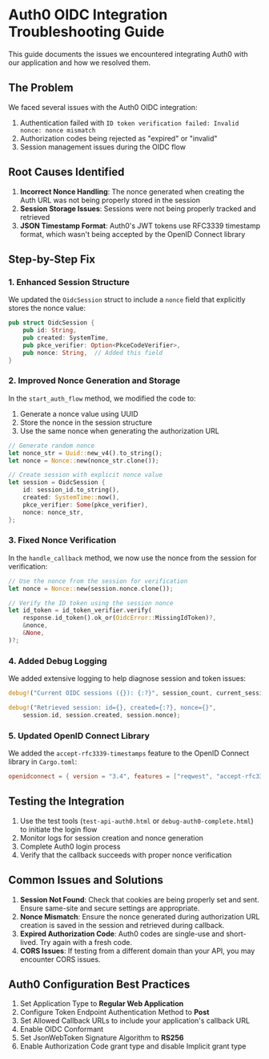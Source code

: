# Auth0 OIDC Integration Troubleshooting Guide

This guide documents the issues we encountered integrating Auth0 with our application and how we resolved them.

## The Problem

We faced several issues with the Auth0 OIDC integration:

1. Authentication failed with `ID token verification failed: Invalid nonce: nonce mismatch`
2. Authorization codes being rejected as "expired" or "invalid"
3. Session management issues during the OIDC flow

## Root Causes Identified

1. **Incorrect Nonce Handling**: The nonce generated when creating the Auth URL was not being properly stored in the session
2. **Session Storage Issues**: Sessions were not being properly tracked and retrieved
3. **JSON Timestamp Format**: Auth0's JWT tokens use RFC3339 timestamp format, which wasn't being accepted by the OpenID Connect library

## Step-by-Step Fix

### 1. Enhanced Session Structure

We updated the `OidcSession` struct to include a `nonce` field that explicitly stores the nonce value:

```rust
pub struct OidcSession {
    pub id: String,
    pub created: SystemTime,
    pub pkce_verifier: Option<PkceCodeVerifier>,
    pub nonce: String,  // Added this field
}
```

### 2. Improved Nonce Generation and Storage

In the `start_auth_flow` method, we modified the code to:

1. Generate a nonce value using UUID
2. Store the nonce in the session structure
3. Use the same nonce when generating the authorization URL

```rust
// Generate random nonce
let nonce_str = Uuid::new_v4().to_string();
let nonce = Nonce::new(nonce_str.clone());

// Create session with explicit nonce value
let session = OidcSession {
    id: session_id.to_string(),
    created: SystemTime::now(),
    pkce_verifier: Some(pkce_verifier),
    nonce: nonce_str,
};
```

### 3. Fixed Nonce Verification

In the `handle_callback` method, we now use the nonce from the session for verification:

```rust
// Use the nonce from the session for verification
let nonce = Nonce::new(session.nonce.clone());

// Verify the ID token using the session nonce
let id_token = id_token_verifier.verify(
    response.id_token().ok_or(OidcError::MissingIdToken)?,
    &nonce,
    &None,
)?;
```

### 4. Added Debug Logging

We added extensive logging to help diagnose session and token issues:

```rust
debug!("Current OIDC sessions ({}): {:?}", session_count, current_sessions);

debug!("Retrieved session: id={}, created={:?}, nonce={}", 
    session.id, session.created, session.nonce);
```

### 5. Updated OpenID Connect Library

We added the `accept-rfc3339-timestamps` feature to the OpenID Connect library in `Cargo.toml`:

```toml
openidconnect = { version = "3.4", features = ["reqwest", "accept-rfc3339-timestamps"] }
```

## Testing the Integration

1. Use the test tools (`test-api-auth0.html` or `debug-auth0-complete.html`) to initiate the login flow
2. Monitor logs for session creation and nonce generation
3. Complete Auth0 login process
4. Verify that the callback succeeds with proper nonce verification

## Common Issues and Solutions

1. **Session Not Found**: Check that cookies are being properly set and sent. Ensure same-site and secure settings are appropriate.
2. **Nonce Mismatch**: Ensure the nonce generated during authorization URL creation is saved in the session and retrieved during callback.
3. **Expired Authorization Code**: Auth0 codes are single-use and short-lived. Try again with a fresh code.
4. **CORS Issues**: If testing from a different domain than your API, you may encounter CORS issues.

## Auth0 Configuration Best Practices

1. Set Application Type to **Regular Web Application**
2. Configure Token Endpoint Authentication Method to **Post**
3. Set Allowed Callback URLs to include your application's callback URL
4. Enable OIDC Conformant
5. Set JsonWebToken Signature Algorithm to **RS256**
6. Enable Authorization Code grant type and disable Implicit grant type 